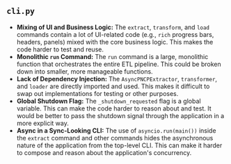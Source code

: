 ## `cli.py`

*   **Mixing of UI and Business Logic:** The `extract`, `transform`, and `load` commands contain a lot of UI-related code (e.g., `rich` progress bars, headers, panels) mixed with the core business logic. This makes the code harder to test and reuse.
*   **Monolithic `run` Command:** The `run` command is a large, monolithic function that orchestrates the entire ETL pipeline. This could be broken down into smaller, more manageable functions.
*   **Lack of Dependency Injection:** The `AsyncPNCPExtractor`, `transformer`, and `loader` are directly imported and used. This makes it difficult to swap out implementations for testing or other purposes.
*   **Global Shutdown Flag:** The `_shutdown_requested` flag is a global variable. This can make the code harder to reason about and test. It would be better to pass the shutdown signal through the application in a more explicit way.
*   **Async in a Sync-Looking CLI:** The use of `asyncio.run(main())` inside the `extract` command and other commands hides the asynchronous nature of the application from the top-level CLI. This can make it harder to compose and reason about the application's concurrency.
